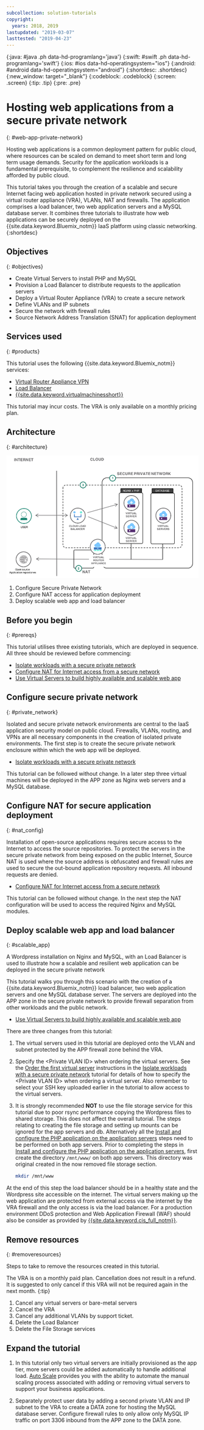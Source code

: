 ```yaml
---
subcollection: solution-tutorials
copyright:
  years: 2018, 2019
lastupdated: "2019-03-07"
lasttested: "2019-04-23"
---
```


{:java: #java .ph data-hd-programlang='java'}
{:swift: #swift .ph data-hd-programlang='swift'}
{:ios: #ios data-hd-operatingsystem="ios"}
{:android: #android data-hd-operatingsystem="android"}
{:shortdesc: .shortdesc}
{:new_window: target="_blank"}
{:codeblock: .codeblock}
{:screen: .screen}
{:tip: .tip}
{:pre: .pre}

# Hosting web applications from a secure private network
{: #web-app-private-network}

Hosting web applications is a common deployment pattern for public cloud, where resources can be scaled on demand to meet short term and long term usage demands. Security for the application workloads is a fundamental prerequisite, to complement the resilience and scalability afforded by public cloud. 

This tutorial takes you through the creation of a scalable and secure Internet facing web application hosted in private network secured using a virtual router appliance (VRA), VLANs, NAT and firewalls. The application comprises a load balancer, two web application servers and a MySQL database server. It combines three tutorials to illustrate how web applications can be securely deployed on the {{site.data.keyword.Bluemix_notm}} IaaS platform using classic networking. 
{:shortdesc}

## Objectives
{: #objectives}

- Create Virtual Servers to install PHP and MySQL
- Provision a Load Balancer to distribute requests to the application servers
- Deploy a Virtual Router Appliance (VRA) to create a secure network
- Define VLANs and IP subnets 
- Secure the network with firewall rules
- Source Network Address Translation (SNAT) for application deployment

## Services used
{: #products}

This tutorial uses the following {{site.data.keyword.Bluemix_notm}} services: 

* [Virtual Router Appliance VPN](https://{DomainName}/docs/infrastructure/virtual-router-appliance?topic=virtual-router-appliance-about-the-vra#virtual-private-network-vpn-gateway)
* [Load Balancer]( https://{DomainName}/catalog/infrastructure/load-balancer-group)
* [{{site.data.keyword.virtualmachinesshort}}]( https://{DomainName}/catalog/infrastructure/virtual-server-group)

This tutorial may incur costs. The VRA is only available on a monthly pricing plan.

## Architecture
{: #architecture}

<p style="text-align: center;">

  ![Architecture](images/solution42-web-app-private-network/web-app-private.png)
</p>

1.	Configure Secure Private Network
2.	Configure NAT access for application deployment
3.	Deploy scalable web app and load balancer

## Before you begin
{: #prereqs}

This tutorial utilises three existing tutorials, which are deployed in sequence. All three should be reviewed before commencing:

-	[Isolate workloads with a secure private network]( https://{DomainName}/docs/tutorials?topic=solution-tutorials-secure-network-enclosure#isolate-workloads-with-a-secure-private-network) 
-	[Configure NAT for Internet access from a secure network]( https://{DomainName}/docs/tutorials?topic=solution-tutorials-nat-config-private#configure-firewall-rules-for-internet-access-from-a-private-network)
-	[Use Virtual Servers to build highly available and scalable web app]( https://{DomainName}/docs/tutorials?topic=solution-tutorials-highly-available-and-scalable-web-application#use-virtual-servers-to-build-highly-available-and-scalable-web-app)



## Configure secure private network
{: #private_network}

Isolated and secure private network environments are central to the IaaS application security model on public cloud. Firewalls, VLANs, routing, and VPNs are all necessary components in the creation of isolated private environments. 
The first step is to create the secure private network enclosure within which the web app will be deployed.  

- [Isolate workloads with a secure private network](https://{DomainName}/docs/tutorials?topic=solution-tutorials-secure-network-enclosure#isolate-workloads-with-a-secure-private-network)

This tutorial can be followed without change. In a later step three virtual machines will be deployed in the APP zone as Nginx web servers and a MySQL database. 

## Configure NAT for secure application deployment
{: #nat_config}

Installation of open-source applications requires secure access to the Internet to access the source repositories. To protect the servers in the secure private network from being exposed on the public Internet, Source NAT is used where the source address is obfuscated and firewall rules are used to secure the out-bound application repository requests. All inbound requests are denied. 

- [Configure NAT for Internet access from a secure network]( https://{DomainName}/docs/tutorials?topic=solution-tutorials-nat-config-private#configure-firewall-rules-for-internet-access-from-a-private-network)

This tutorial can be followed without change. In the next step the NAT configuration will be used to access the required Nginx and MySQL modules.  


## Deploy scalable web app and load balancer
{: #scalable_app}

A Wordpress installation on Nginx and MySQL, with an Load Balancer is used to illustrate how a scalable and resilient web application can be deployed in the secure private network 

This tutorial walks you through this scenario with the creation of a {{site.data.keyword.Bluemix_notm}} load balancer, two web application servers and one MySQL database server. The servers are deployed into the APP zone in the secure private network to provide firewall separation from other workloads and the public network. 

- [Use Virtual Servers to build highly available and scalable web app]( https://{DomainName}/docs/tutorials?topic=solution-tutorials-highly-available-and-scalable-web-application#use-virtual-servers-to-build-highly-available-and-scalable-web-app)

There are three changes from this tutorial:

1.	The virtual servers used in this tutorial are deployed onto the VLAN and subnet protected by the APP firewall zone behind the VRA.
2. Specify the &lt;Private VLAN ID&gt; when ordering the virtual servers. See the [Order the first virtual server](https://{DomainName}/docs/tutorials?topic=solution-tutorials-secure-network-enclosure#order_virtualserver) instructions in the [Isolate workloads with a secure private network]( https://{DomainName}/docs/tutorials?topic=solution-tutorials-secure-network-enclosure#isolate-workloads-with-a-secure-private-network) tutorial for details of how to specify the &lt;Private VLAN ID&gt; when ordering a virtual server. Also remember to select your SSH key uploaded earlier in the tutorial to allow access to the virtual servers. 
3. It is strongly recommended **NOT** to use the file storage service for this tutorial due to poor rsync performance copying the Wordpress files to shared storage. This does not affect the overall tutorial. The steps relating to creating the file storage and setting up mounts can be ignored for the app servers and db. Alternatively all the [Install and configure the PHP application on the application servers](https://{DomainName}/docs/tutorials?topic=solution-tutorials-highly-available-and-scalable-web-application#php_application) steps need to be performed on both app servers.
   Prior to completing the steps in [Install and configure the PHP application on the application servers](https://{DomainName}/docs/tutorials?topic=solution-tutorials-highly-available-and-scalable-web-application#php_application), first create the directory `/mnt/www/` on both app servers. This directory was original created in the now removed file storage section. 

   ```sh
   mkdir /mnt/www
   ```

At the end of this step the load balancer should be in a healthy state and the Wordpress site accessible on the internet. The virtual servers making up the web application are protected from external access via the internet by the VRA firewall and the only access is via the load balancer. For a production environment DDoS protection and Web Application Firewall (WAF) should also be consider as provided by [{{site.data.keyword.cis_full_notm}}](https://{DomainName}/catalog/services/internet-services).


## Remove resources
{: #removeresources}

Steps to take to remove the resources created in this tutorial. 

The VRA is on a monthly paid plan. Cancellation does not result in a refund. It is suggested to only cancel if this VRA will not be required again in the next month. 
{:tip}  

1. Cancel any virtual servers or bare-metal servers
2. Cancel the VRA
3. Cancel any additional VLANs by support ticket.
4. Delete the Load Balancer
5. Delete the File Storage services

## Expand the tutorial 

1. In this tutorial only two virtual servers are initially provisioned as the app tier, more servers could be added automatically to handle additional load. [Auto Scale]( https://{DomainName}/docs/vsi?topic=virtual-servers-about-auto-scale) provides you with the ability to automate the manual scaling process associated with adding or removing virtual servers to support your business applications.

2. Separately protect user data by adding a second private VLAN and IP subnet to the VRA to create a DATA zone for hosting the MySQL database server. Configure firewall rules to only allow only MySQL IP traffic on port 3306 inbound from the APP zone to the DATA zone. 

